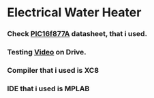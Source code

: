 
# Electrical Water Heater

### Check [PIC16f877A](https://www.microchip.com/wwwproducts/en/PIC16F877A) datasheet, that i used.
 
### Testing [Video](https://drive.google.com/file/d/1WYxe5F5uFLNkFtCmZjRUc0qwqAzCdEgk/view?usp=drivesdk) on Drive.
   
### Compiler that i used is XC8

### IDE that i used is MPLAB

